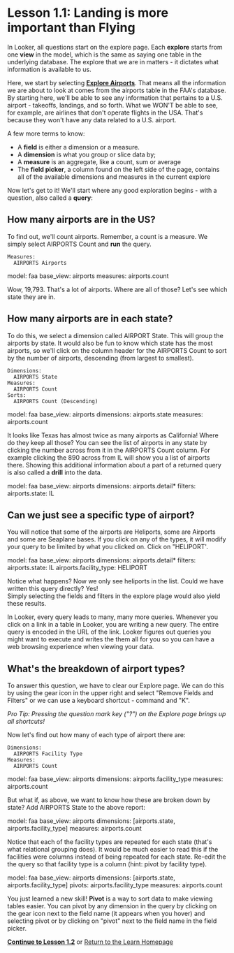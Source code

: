 # Lesson 1.1: Landing is more important than Flying

In Looker, all questions start on the explore page. Each **explore** starts from one **view** in the model, which is the same as saying one table in the underlying database. The explore that we are in matters - it dictates what information is available to us. 

Here, we start by selecting **[Explore Airports](/explore/faa/airports)**. That means all the information we are about to look at comes from the airports table in the FAA's database. By starting here, we'll be able to see any information that pertains to a U.S. airport - takeoffs, landings, and so forth. What we WON'T be able to see, for example,  are airlines that don't operate flights in the USA. That's because they won't have any data related to a U.S. airport.

A few more terms to know: 

- A **field** is either a dimension or a measure.
- A **dimension** is what you group or slice data by; 
- A **measure** is an aggregate, like a count, sum or average
- The **field picker**, a column found on the left side of the page, contains all of the available dimensions and measures in the current explore

Now let's get to it! We'll start where any good exploration begins - with a question, also called a **query**:

## How many airports are in the US?

To find out, we'll count airports. Remember, a count is a measure. We simply select AIRPORTS Count and **run** the query.

    Measures:  
      AIRPORTS Airports


<look height="75">
  model: faa
  base_view: airports
  measures: airports.count
</look>

Wow, 19,793.  That's a lot of airports.  Where are all of those?  Let's see which state they are in.  

## How many airports are in each state? 

To do this, we select a dimension called AIRPORT State. This will group the airports by state. It would also be fun to know which state has the most airports, so we'll click on the column header for the AIRPORTS Count to sort by the number of airports, descending (from largest to smallest).

    Dimensions: 
      AIRPORTS State
    Measures: 
      AIRPORTS Count
    Sorts: 
      AIRPORTS Count (Descending)


<look height="200">
  model: faa
  base_view: airports
  dimensions: airports.state
  measures: airports.count
</look>

It looks like Texas has almost twice as many airports as California! Where do they keep all those?  You can see the list of airports in any state by clicking the number across from it in the AIRPORTS Count column.  For example clicking the 890 across from IL will show you a list of airports there. Showing this additional information about a part of a returned query is also called a **drill** into the data.

<look height="200" width="100%">
  model: faa
  base_view: airports
  dimensions: airports.detail*
  filters:
    airports.state: IL
</look>

## Can we just see a specific type of airport?

You will notice that some of the airports are Heliports, some are Airports and some are Seaplane bases.  If you click on any of the types,  it will modify your query to be limited by what you clicked on.  Click on "HELIPORT'.  
 
<look height="200" width="100%">
  model: faa
  base_view: airports
  dimensions: airports.detail*
  filters:
    airports.state: IL
    airports.facility_type: HELIPORT
</look>


Notice what happens? Now we only see heliports in the list.   Could we have written this query directly?  Yes!  
Simply selecting the fields and filters in the explore plage would also yield these results.

In Looker, every query leads to many, many more queries. Whenever you click on a link in a table in Looker, you are writing a new query.  The entire query is encoded in the URL of the link.  Looker figures out queries you might want to execute and writes the them all for you so you can have a web browsing experience when viewing your data.

## What's the breakdown of airport types?

To answer this question, we have to clear our Explore page. We can do this by using the gear icon in the upper right and select "Remove Fields and Filters" or we can use a keyboard shortcut - command and "K". 

*Pro Tip: Pressing the question mark key ("?") on the Explore page brings up all shortcuts!* 

Now let's find out how many of each type of airport there are:

    Dimensions: 
      AIRPORTS Facility Type
    Measures: 
      AIRPORTS Count
 

<look height="200" width="100%">
  model: faa
  base_view: airports
  dimensions: airports.facility_type
  measures: airports.count
</look>

But what if, as above, we want to know how these are broken down by state? Add AIRPORTS State to the above report:

<look height="200" width="100%">
  model: faa
  base_view: airports
  dimensions: [airports.state, airports.facility_type]
  measures: airports.count
</look>

Notice that each of the facility types are repeated for each state (that's what relational grouping does).  It would be much easier to read this if the facilities were columns instead of being repeated for each state. Re-edit the the query so that facility type is a column (hint: pivot by facility type).  

<look height="300" width="100%">
  model: faa
  base_view: airports
  dimensions: [airports.state, airports.facility_type]
  pivots: airports.facility_type
  measures: airports.count
</look>

You just learned a new skill! **Pivot** is a way to sort data to make viewing tables easier. You can pivot by any dimension in the query by clicking on the gear icon next to the field name (it appears when you hover) and selecting pivot or by clicking on "pivot" next to the field name in the field picker.


 [**Continue to Lesson 1.2**](001_fly_away_home.md) or [Return to the Learn Homepage](/stories/lookml_design_patterns/000_index.md)
